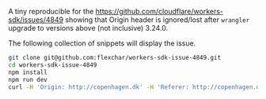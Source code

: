 A tiny reproducible for the https://github.com/cloudflare/workers-sdk/issues/4849 showing that Origin header is ignored/lost after `wrangler` upgrade to versions above (not inclusive) 3.24.0.

The following collection of snippets will display the issue.

```bash
git clone git@github.com:flexchar/workers-sdk-issue-4849.git
cd workers-sdk-issue-4849
npm install
npm run dev
curl -H 'Origin: http://copenhagen.dk' -H 'Referer: http://copenhagen.dk' http://localhost:8787
```
